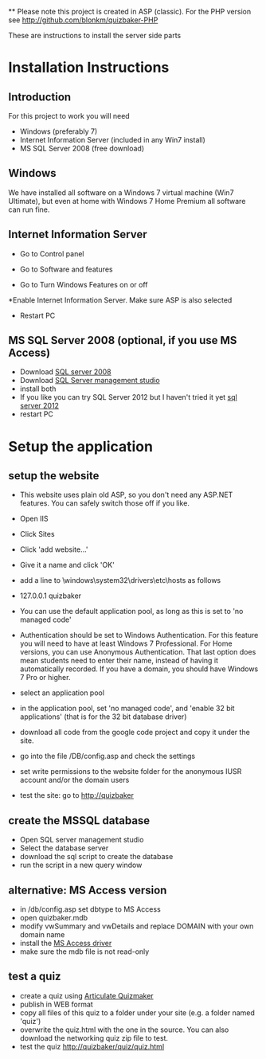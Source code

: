 ** Please note this project is created in ASP (classic). For the PHP version see http://github.com/blonkm/quizbaker-PHP


These are instructions to install the server side parts 

# <a name="Installation_Instructions"></a>Installation Instructions[](#Installation_Instructions)

## <a name="Introduction"></a>Introduction[](#Introduction)

For this project to work you will need 


*   Windows (preferably 7)
*   Internet Information Server (included in any Win7 install)
*   MS SQL Server 2008 (free download)

## <a name="Windows"></a>Windows[](#Windows)

We have installed all software on a Windows 7 virtual machine (Win7 Ultimate), but even at home with Windows 7 Home Premium all software can run fine. 

## <a name="Internet_Information_Server"></a>Internet Information Server[](#Internet_Information_Server)


*   Go to Control panel

*   Go to Software and features

*   Go to Turn Windows Features on or off

*Enable Internet Information Server. Make sure ASP is also selected

*   Restart PC

## <a name="MS_SQL_Server_2008_(optional,_if_you_use_MS_Access)"></a>MS SQL Server 2008 (optional, if you use MS Access)[](#MS_SQL_Server_2008_(optional,_if_you_use_MS_Access))


*   Download [SQL server 2008](http://www.microsoft.com/download/en/details.aspx?id=20302)
*   Download [SQL Server management studio](http://www.microsoft.com/download/en/details.aspx?id=7593)
*   install both
*   If you like you can try SQL Server 2012 but I haven't tried it yet [sql server 2012](http://www.microsoft.com/betaexperience/pd/SQLEXPCTAV2/enus/default.aspx)
*   restart PC

# <a name="Setup_the_application"></a>Setup the application[](#Setup_the_application)

## <a name="setup_the_website"></a>setup the website[](#setup_the_website)


*   This website uses plain old ASP, so you don't need any ASP.NET features. You can safely switch those off if you like.
*   Open IIS
*   Click Sites
*   Click 'add website...'
*   Give it a name and click 'OK'
*   add a line to \windows\system32\drivers\etc\hosts as follows


*   127.0.0.1 quizbaker
*   You can use the default application pool, as long as this is set to 'no managed code'
*   Authentication should be set to Windows Authentication. For this feature you will need to have at least Windows 7 Professional. For Home versions, you can use Anonymous Authentication. That last option does mean students need to enter their name, instead of having it automatically recorded. If you have a domain, you should have Windows 7 Pro or higher.
*   select an application pool
*   in the application pool, set 'no managed code', and 'enable 32 bit applications' (that is for the 32 bit database driver)
*   download all code from the google code project and copy it under the site.
*   go into the file /DB/config.asp and check the settings
*   set write permissions to the website folder for the anonymous IUSR account and/or the domain users
*   test the site: go to [http://quizbaker](http://quizbaker)

## <a name="create_the_MSSQL_database"></a>create the MSSQL database[](#create_the_MSSQL_database)


*   Open SQL server management studio
*   Select the database server
*   download the sql script to create the database
*   run the script in a new query window

## <a name="alternative:_MS_Access_version"></a>alternative: MS Access version[](#alternative:_MS_Access_version)


*   in /db/config.asp set dbtype to MS Access
*   open quizbaker.mdb
*   modify vwSummary and vwDetails and replace DOMAIN with your own domain name
*   install the [MS Access driver](http://www.microsoft.com/download/en/details.aspx?id=13255)
*   make sure the mdb file is not read-only

## <a name="test_a_quiz"></a>test a quiz[](#test_a_quiz)


*   create a quiz using [Articulate Quizmaker](http://www.articulate.com/)
*   publish in WEB format
*   copy all files of this quiz to a folder under your site (e.g. a folder named 'quiz')
*   overwrite the quiz.html with the one in the source. You can also download the networking quiz zip file to test.
*   test the quiz [http://quizbaker/quiz/quiz.html](http://quizbaker/quiz/quiz.html)
